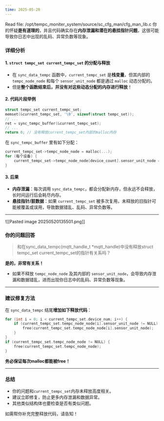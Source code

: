 ```yaml
---
time: 2025-05-20
---
```


Read file: /opt/tempc_moniter_system/source/sc_cfg_man/cfg_man_lib.c
你的怀疑**是有道理的**，并且代码确实存在**内存泄漏和潜在的悬挂指针问题**，这很可能导致你日志中出现的乱码、异常负数等现象。

### 详细分析

#### 1. `struct tempc_set current_tempc_set` 的分配与释放

- 在 `sync_data_tempc` 函数中，`current_tempc_set` 是**栈变量**，但其内部的 `tempc_node_node` 和每个 `sensor_unit_node` 都是通过 `malloc` 动态分配的。
- 但是**整个函数结束后，并没有对这些动态分配的内存进行释放**！

#### 2. 代码片段举例

```c
struct tempc_set current_tempc_set;
memset(&current_tempc_set, '\0', sizeof(struct tempc_set));
// ...
ret = sync_tempc_buffer(&current_tempc_set);
// ...
return 0; // 没有释放current_tempc_set内部的malloc内存
```

在 `sync_tempc_buffer` 里有如下分配：

```c
current_tempc_set->tempc_node_node = malloc(...);
for (每个设备) {
    current_tempc_set->tempc_node_node[device_count].sensor_unit_node = malloc(...);
}
```

#### 3. 后果

- **内存泄漏**：每次调用 `sync_data_tempc`，都会分配新内存，但永远不会释放，长时间运行后会耗尽内存。
- **悬挂指针/脏数据**：如果 `current_tempc_set` 被多次复用，未释放的旧指针可能被覆盖或误用，导致数据错乱、乱码、异常负数等。

---
![[Pasted image 20250520135501.png]]

### 你的问题回答

> 和在sync_data_tempc(mqtt_handle_t *mqtt_handle)中没有释放struct tempc_set current_tempc_set的指针有关系吗？

**是的，非常有关系！**
- 如果不释放 `tempc_node_node` 及其内部的 `sensor_unit_node`，会导致内存泄漏和数据错乱，进而出现你日志中的乱码、异常负数等现象。

---

### 建议修复方法

在 `sync_data_tempc` 结尾**增加如下释放代码**：

```c
for (int i = 0; i < current_tempc_set.device_num; i++) {
    if (current_tempc_set.tempc_node_node[i].sensor_unit_node != NULL) {
        free(current_tempc_set.tempc_node_node[i].sensor_unit_node);
    }
}
if (current_tempc_set.tempc_node_node != NULL) {
    free(current_tempc_set.tempc_node_node);
}
```

**务必保证每次malloc都能被free！**

---

### 总结

- 你的问题和`current_tempc_set`内存未释放高度相关。
- 建议立即修复，防止更多内存泄漏和数据异常。
- 其他类似结构体也要检查是否有类似问题。

如需帮你补充完整释放代码，请告知！
